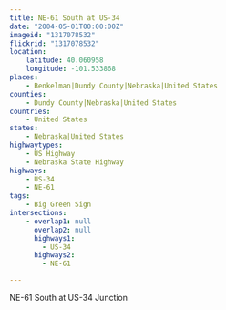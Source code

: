 ```yaml
---
title: NE-61 South at US-34
date: "2004-05-01T00:00:00Z"
imageid: "1317078532"
flickrid: "1317078532"
location:
    latitude: 40.060958
    longitude: -101.533868
places:
    - Benkelman|Dundy County|Nebraska|United States
counties:
    - Dundy County|Nebraska|United States
countries:
    - United States
states:
    - Nebraska|United States
highwaytypes:
    - US Highway
    - Nebraska State Highway
highways:
    - US-34
    - NE-61
tags:
    - Big Green Sign
intersections:
    - overlap1: null
      overlap2: null
      highways1:
        - US-34
      highways2:
        - NE-61

---
```

NE-61 South at US-34 Junction